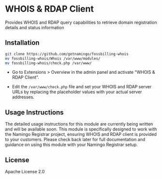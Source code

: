 # WHOIS & RDAP Client
Provides WHOIS and RDAP query capabilities to retrieve domain registration details and status information

## Installation

```bash
git clone https://github.com/getnamingo/fossbilling-whois
mv fossbilling-whois/Whois /var/www/modules/
mv fossbilling-whois/check.php /var/www/
```

- Go to Extensions > Overview in the admin panel and activate "WHOIS & RDAP Client".

- Edit the `/var/www/check.php` file and set your WHOIS and RDAP server URLs by replacing the placeholder values with your actual server addresses.

## Usage Instructions

The detailed usage instructions for this module are currently being written and will be available soon. This module is specifically designed to work with the Namingo Registrar project, ensuring WHOIS and RDAP client is provided to your customers. Please check back later for full documentation and guidance on using this module with your Namingo Registrar setup.

## License

Apache License 2.0